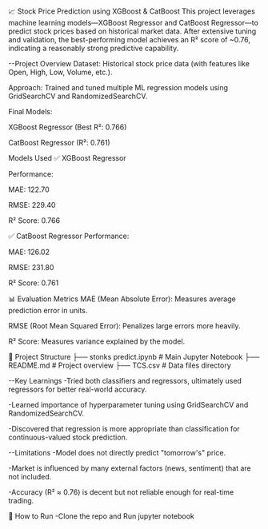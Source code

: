 📈 Stock Price Prediction using XGBoost & CatBoost
This project leverages machine learning models—XGBoost Regressor and CatBoost Regressor—to predict stock prices based on historical market data. After extensive tuning and validation, the best-performing model achieves an R² score of ~0.76, indicating a reasonably strong predictive capability.

--Project Overview
Dataset: Historical stock price data (with features like Open, High, Low, Volume, etc.).

Approach: Trained and tuned multiple ML regression models using GridSearchCV and RandomizedSearchCV.

Final Models:

XGBoost Regressor (Best R²: 0.766)

CatBoost Regressor (R²: 0.761)

 Models Used
✅ XGBoost Regressor

Performance:

MAE: 122.70

RMSE: 229.40

R² Score: 0.766

✅ CatBoost Regressor
Performance:

MAE: 126.02

RMSE: 231.80

R² Score: 0.761

📊 Evaluation Metrics
MAE (Mean Absolute Error): Measures average prediction error in units.

RMSE (Root Mean Squared Error): Penalizes large errors more heavily.

R² Score: Measures variance explained by the model.

📁 Project Structure
├── stonks predict.ipynb               # Main Jupyter Notebook
├── README.md                  # Project overview
├── TCS.csv                    # Data files directory

--Key Learnings
-Tried both classifiers and regressors, ultimately used regressors for better real-world accuracy.

-Learned importance of hyperparameter tuning using GridSearchCV and RandomizedSearchCV.

-Discovered that regression is more appropriate than classification for continuous-valued stock prediction.

--Limitations
-Model does not directly predict "tomorrow's" price.

-Market is influenced by many external factors (news, sentiment) that are not included.

-Accuracy (R² ≈ 0.76) is decent but not reliable enough for real-time trading.

📌 How to Run
-Clone the repo and Run jupyter notebook 

